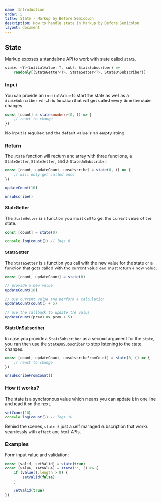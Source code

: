 ```yaml
---
name: Introduction
order: 5
title: State - Markup by Before Semicolon
description: How to handle state in Markup by Before Semicolon
layout: document
---
```


## State

Markup exposes a standalone API to work with state called `state`.

```typescript
state: <T>(initialValue: T, sub?: StateSubscriber) =>
    readonly[(StateGetter<T>, StateSetter<T>, StateUnSubscriber)]
```

### Input

You can provide an `initialValue` to start the state as well as a `StateSubscriber` which is function that will get called every time the state changes.

```typescript
const [count] = state<number>(0, () => {
    // react to change
})
```

No input is required and the default value is an empty string.

### Return

The `state` function will recturn and array with three functions, a `StateGetter`, `StateSetter`, and a `StateUnSubscriber`.

```javascript
const [count, updateCount, unsubscribe] = state(0, () => {
    // will only get called once
})

updateCount(10)

unsubscribe()
```

#### StateGetter

The `StateGetter` is a function you must call to get the current value of the state.

```javascript
const [count] = state(0)

console.log(count()) // logs 0
```

#### StateSetter

The `StateSetter` is a function you call with the new value for the state or a function that gets called with the current value and must return a new value.

```javascript
const [count, updateCount] = state(0)

// provide a new value
updateCount(10)

// use current value and perform a calculation
updateCount(count() + 5)

// use the callback to update the value
updateCount((prev) => prev + 5)
```

#### StateUnSubscriber

In case you provide a `StateSubscriber` as a second argument for the `state`, you can then use the `StateUnSubscriber` to stop listening to the state changes.

```javascript
const [count, updateCount, unsubscribeFromCount] = state(0, () => {
    // react to change
})

unsubscribeFromCount()
```

### How it works?

The state is a synchronous value which means you can update it in one line and read it on the next.

```javascript
setCount(10)
console.log(count()) // logs 10
```

Behind the scenes, `state` is just a self managed subscription that works seamlessly with `effect` and `html` APIs.

### Examples

Form input value and validation:

```javascript
const [valid, setValid] = state(true)
const [value, setValue] = state('', () => {
    if (value().length > 8) {
        setValid(false)
    }

    setValid(true)
})
```
